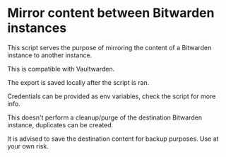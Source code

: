# Mirror content between Bitwarden instances

This script serves the purpose of mirroring the content of a Bitwarden instance to another instance.

This is compatible with Vaultwarden.

The export is saved locally after the script is ran.

Credentials can be provided as env variables, check the script for more info.

This doesn't perform a cleanup/purge of the destination Bitwarden instance, duplicates can be created.

It is advised to save the destination content for backup purposes. Use at your own risk.
